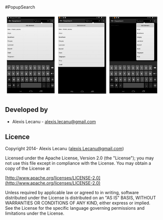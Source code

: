 #PopupSearch


[![PopupSearch Presentation](./images/presentation.png)](./images/presentation.png)

    
## Developed by
  * Alexis Lecanu - [alexis.lecanu@gmail.com](mailto:alexis.lecanu@gmail.com)
    
    
## Licence
    
Copyright 2014- Alexis Lecanu ([alexis Lecanu@gmail.com](mailto:alexis.lecanu@gmail.com))
    
Licensed under the Apache License, Version 2.0 (the "License"); you may not
use this file except in compliance with the License. You may obtain a copy of
the License at

  [http://www.apache.org/licenses/LICENSE-2.0](http://www.apache.org/licenses/LICENSE-2.0)
    
Unless required by applicable law or agreed to in writing, software
distributed under the License is distributed on an "AS IS" BASIS, WITHOUT
WARRANTIES OR CONDITIONS OF ANY KIND, either express or implied. See the
License for the specific language governing permissions and limitations under
the License.
